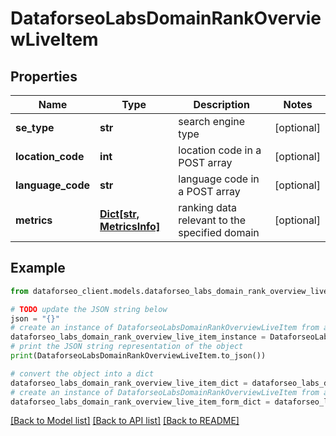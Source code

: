 # DataforseoLabsDomainRankOverviewLiveItem


## Properties

Name | Type | Description | Notes
------------ | ------------- | ------------- | -------------
**se_type** | **str** | search engine type | [optional] 
**location_code** | **int** | location code in a POST array | [optional] 
**language_code** | **str** | language code in a POST array | [optional] 
**metrics** | [**Dict[str, MetricsInfo]**](MetricsInfo.md) | ranking data relevant to the specified domain | [optional] 

## Example

```python
from dataforseo_client.models.dataforseo_labs_domain_rank_overview_live_item import DataforseoLabsDomainRankOverviewLiveItem

# TODO update the JSON string below
json = "{}"
# create an instance of DataforseoLabsDomainRankOverviewLiveItem from a JSON string
dataforseo_labs_domain_rank_overview_live_item_instance = DataforseoLabsDomainRankOverviewLiveItem.from_json(json)
# print the JSON string representation of the object
print(DataforseoLabsDomainRankOverviewLiveItem.to_json())

# convert the object into a dict
dataforseo_labs_domain_rank_overview_live_item_dict = dataforseo_labs_domain_rank_overview_live_item_instance.to_dict()
# create an instance of DataforseoLabsDomainRankOverviewLiveItem from a dict
dataforseo_labs_domain_rank_overview_live_item_form_dict = dataforseo_labs_domain_rank_overview_live_item.from_dict(dataforseo_labs_domain_rank_overview_live_item_dict)
```
[[Back to Model list]](../README.md#documentation-for-models) [[Back to API list]](../README.md#documentation-for-api-endpoints) [[Back to README]](../README.md)


